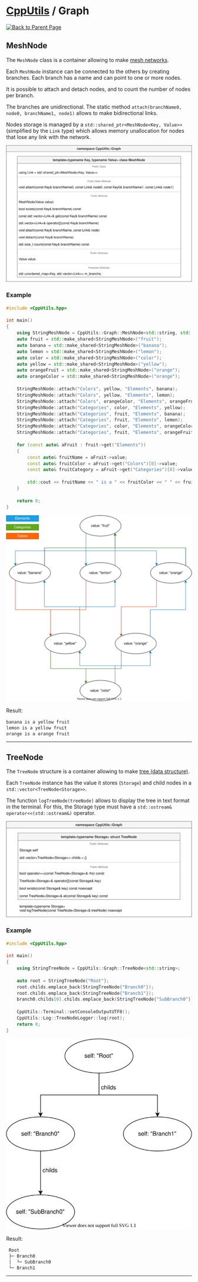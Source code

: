 # [CppUtils](../README.md) / Graph

[![Back to Parent Page](https://img.shields.io/badge/-Back_to_Parent_Page-blue?style=for-the-badge)](../README.md)

## MeshNode

The ``MeshNode`` class is a container allowing to make [mesh networks](https://en.wikipedia.org/wiki/Mesh_networking).

Each ``MeshNode`` instance can be connected to the others by creating branches.
Each branch has a name and can point to one or more nodes.

It is possible to attach and detach nodes, and to count the number of nodes per branch.

The branches are unidirectional. The static method ``attach(branchName0, node0, branchName1, node1)`` allows to make bidirectional links.

Nodes storage is managed by a ``std::shared_ptr<MeshNode<Key, Value>>`` (simplified by the ``Link`` type) which allows memory unallocation for nodes that lose any link with the network.

<p align="center"><img src="resources/MeshNode.drawio.svg" alt="MeshNode diagram"/></p>

### Example
```cpp
#include <CppUtils.hpp>

int main()
{
	using StringMeshNode = CppUtils::Graph::MeshNode<std::string, std::string>;
	auto fruit = std::make_shared<StringMeshNode>("fruit");
	auto banana = std::make_shared<StringMeshNode>("banana");
	auto lemon = std::make_shared<StringMeshNode>("lemon");
	auto color = std::make_shared<StringMeshNode>("color");
	auto yellow = std::make_shared<StringMeshNode>("yellow");
	auto orangeFruit = std::make_shared<StringMeshNode>("orange");
	auto orangeColor = std::make_shared<StringMeshNode>("orange");

	StringMeshNode::attach("Colors", yellow, "Elements", banana);
	StringMeshNode::attach("Colors", yellow, "Elements", lemon);
	StringMeshNode::attach("Colors", orangeColor, "Elements", orangeFruit);
	StringMeshNode::attach("Categories", color, "Elements", yellow);
	StringMeshNode::attach("Categories", fruit, "Elements", banana);
	StringMeshNode::attach("Categories", fruit, "Elements", lemon);
	StringMeshNode::attach("Categories", color, "Elements", orangeColor);
	StringMeshNode::attach("Categories", fruit, "Elements", orangeFruit);

	for (const auto& aFruit : fruit->get("Elements"))
	{
		const auto& fruitName = aFruit->value;
		const auto& fruitColor = aFruit->get("Colors")[0]->value;
		const auto& fruitCategory = aFruit->get("Categories")[0]->value;

		std::cout << fruitName << " is a " << fruitColor << " " << fruitCategory << std::endl;
	}

	return 0;
}
```

<p align="center"><img src="resources/MeshNodeFig.drawio.svg" alt="MeshNode figure"/></p>

Result:
```
banana is a yellow fruit
lemon is a yellow fruit
orange is a orange fruit
```

---

## TreeNode

The ``TreeNode`` structure is a container allowing to make [tree (data structure)](https://en.wikipedia.org/wiki/Tree_(data_structure)).

Each ``TreeNode`` instance has the value it stores (``Storage``) and child nodes in a ``std::vector<TreeNode<Storage>>``.

The function ``logTreeNode(treeNode)`` allows to display the tree in text format in the terminal.
For this, the Storage type must have a ``std::ostream& operator<<(std::ostream&)`` operator.

<p align="center"><img src="resources/TreeNode.drawio.svg" alt="TreeNode diagram"/></p>

### Example
```cpp
#include <CppUtils.hpp>

int main()
{
	using StringTreeNode = CppUtils::Graph::TreeNode<std::string>;
			
	auto root = StringTreeNode{"Root"};
	root.childs.emplace_back(StringTreeNode{"Branch0"});
	root.childs.emplace_back(StringTreeNode{"Branch1"});
	branch0.childs[0].childs.emplace_back(StringTreeNode{"SubBranch0"});

	CppUtils::Terminal::setConsoleOutputUTF8();
	CppUtils::Log::TreeNodeLogger::log(root);
	return 0;
}
```

<p align="center"><img src="resources/TreeNodeFig.drawio.svg" alt="TreeNode figure"/></p>

Result:
```
 Root
 ├─ Branch0
 │  └─ SubBranch0
 └─ Branch1
```

---
